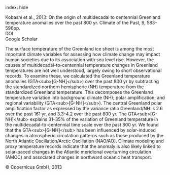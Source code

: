 index: hide

<div class="Citation">

  <div class="Citation-body">
    <div class="Citation-text">Kobashi et al., 2013: On the origin of multidecadal to centennial Greenland temperature anomalies over the past 800 yr. <span class="Article-journal">Climate of the Past, </span><span class="Article-volume">9, </span>583-596pp.</div>
    <div class="Citation-links">
      <div class="CitationLink" data-href="https://doi.org/10.5194/cp-9-583-2013">
        <div class="CitationLink-icon CitationLink-Doi"></div>
        <div class="CitationLink-text">DOI</div>
      </div>
      <div class="CitationLink" data-href="https://scholar.google.com/scholar?q=10.5194/cp-9-583-2013">
        <div class="CitationLink-icon CitationLink-Scholar"></div>
        <div class="CitationLink-text">Google Scholar</div>
      </div>
    </div>
  </div>
</div>

The surface temperature of the Greenland ice sheet is among the most important climate variables for assessing how climate change may impact human societies due to its association with sea level rise. However, the causes of multidecadal-to-centennial temperature changes in Greenland temperatures are not well understood, largely owing to short observational records. To examine these, we calculated the Greenland temperature anomalies (GTA&lt;sub&gt;[G-NH]&lt;/sub&gt;) over the past 800 yr by subtracting the standardized northern hemispheric (NH) temperature from the standardized Greenland temperature. This decomposes the Greenland temperature variation into background climate (NH); polar amplification; and regional variability (GTA&lt;sub&gt;[G-NH]&lt;/sub&gt;). The central Greenland polar amplification factor as expressed by the variance ratio Greenland/NH is 2.6 over the past 161 yr, and 3.3–4.2 over the past 800 yr. The GTA&lt;sub&gt;[G-NH]&lt;/sub&gt; explains 31–35% of the variation of Greenland temperature in the multidecadal-to-centennial time scale over the past 800 yr. We found that the GTA&lt;sub&gt;[G-NH]&lt;/sub&gt; has been influenced by solar-induced changes in atmospheric circulation patterns such as those produced by the North Atlantic Oscillation/Arctic Oscillation (NAO/AO). Climate modeling and proxy temperature records indicate that the anomaly is also likely linked to solar-paced changes in the Atlantic meridional overturning circulation (AMOC) and associated changes in northward oceanic heat transport.

<div class="Citation-copy">
&copy; Copernicus GmbH, 2013
</div>